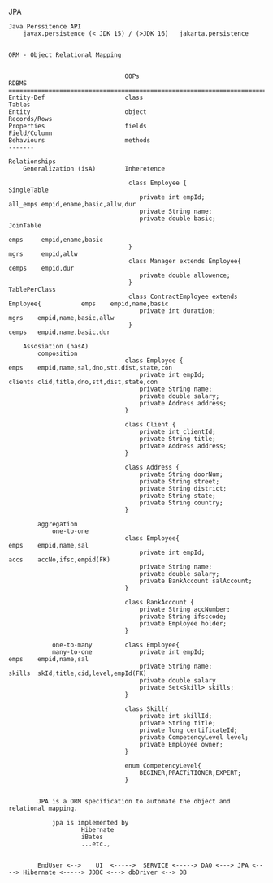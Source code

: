 JPA

    Java Perssitence API  
        javax.persistence (< JDK 15) / (>JDK 16)   jakarta.persistence


    ORM - Object Relational Mapping


                                    OOPs                                            RDBMS
    =============================================================================================================
    Entity-Def                      class                                             Tables
    Entity                          object                                            Records/Rows
    Properties                      fields                                            Field/Column
    Behaviours                      methods                                           -------

    Relationships
        Generalization (isA)        Inheretence                                       
                                    
                                     class Employee {                               SingleTable
                                        private int empId;                             all_emps empid,ename,basic,allw,dur
                                        private String name;
                                        private double basic;                       JoinTable
                                                                                       emps     empid,ename,basic 
                                     }                                                 mgrs     empid,allw
                                     class Manager extends Employee{                   cemps    empid,dur 
                                        private double allowence;
                                     }                                              TablePerClass
                                     class ContractEmployee extends Employee{           emps    empid,name,basic        
                                        private int duration;                           mgrs    empid,name,basic,allw
                                     }                                                  cemps   empid,name,basic,dur

        Assosiation (hasA)
            composition             
                                    class Employee {                                emps    empid,name,sal,dno,stt,dist,state,con
                                        private int empId;                          clients clid,title,dno,stt,dist,state,con
                                        private String name;
                                        private double salary;
                                        private Address address;
                                    }

                                    class Client {
                                        private int clientId;
                                        private String title;
                                        private Address address;
                                    }

                                    class Address {
                                        private String doorNum;
                                        private String street;
                                        private String district;
                                        private String state;
                                        private String country;
                                    }

            aggregation
                one-to-one          
                                    class Employee{                                 emps    empid,name,sal
                                        private int empId;                          accs    accNo,ifsc,empid(FK)
                                        private String name;
                                        private double salary;
                                        private BankAccount salAccount;
                                    }

                                    class BankAccount {
                                        private String accNumber;
                                        private String ifsccode;
                                        private Employee holder;
                                    }

                one-to-many         class Employee{                                 
                many-to-one             private int empId;                          emps    empid,name,sal
                                        private String name;                        skills  skId,title,cid,level,empId(FK)
                                        private double salary
                                        private Set<Skill> skills;
                                    }

                                    class Skill{
                                        private int skillId;
                                        private String title;
                                        private long certificateId;
                                        private CompetencyLevel level;
                                        private Employee owner;
                                    }

                                    enum CompetencyLevel{
                                        BEGINER,PRACTiTIONER,EXPERT;
                                    }

               
            JPA is a ORM specification to automate the object and relational mapping.
            
                jpa is implemented by
                        Hibernate
                        iBates
                        ...etc.,


            EndUser <-->    UI  <----->  SERVICE <-----> DAO <---> JPA <----> Hibernate <-----> JDBC <---> dbDriver <--> DB


            